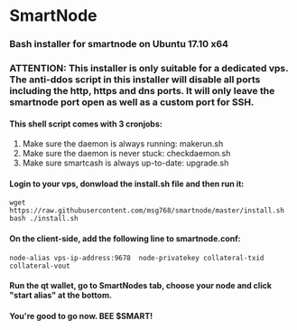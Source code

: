 # SmartNode
### Bash installer for smartnode on Ubuntu 17.10 x64
### ATTENTION: This installer is only suitable for a dedicated vps. The anti-ddos script in this installer will disable all ports including the http, https and dns ports. It will only leave the smartnode port open as well as a custom port for SSH.

#### This shell script comes with 3 cronjobs: 
1. Make sure the daemon is always running: makerun.sh
2. Make sure the daemon is never stuck: checkdaemon.sh
3. Make sure smartcash is always up-to-date: upgrade.sh

#### Login to your vps, donwload the install.sh file and then run it:
```
wget https://raw.githubusercontent.com/msg768/smartnode/master/install.sh
bash ./install.sh
```

#### On the client-side, add the following line to smartnode.conf:
```
node-alias vps-ip-address:9678	node-privatekey collateral-txid collateral-vout
```

#### Run the qt wallet, go to SmartNodes tab, choose your node and click "start alias" at the bottom.

#### You're good to go now. BEE $SMART!
